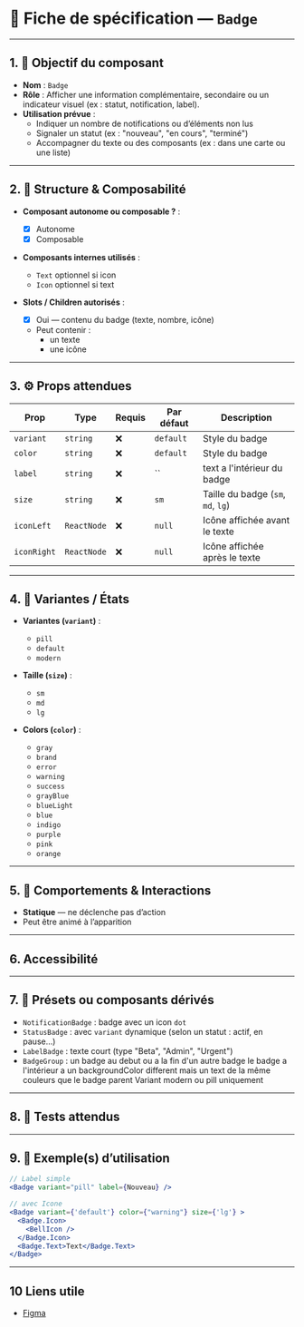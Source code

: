 # 📄 Fiche de spécification — `Badge`

---

## 1. 🔎 Objectif du composant

- **Nom** : `Badge`
- **Rôle** : Afficher une information complémentaire, secondaire ou un indicateur visuel (ex : statut, notification, label).
- **Utilisation prévue** :
    - Indiquer un nombre de notifications ou d’éléments non lus
    - Signaler un statut (ex : "nouveau", "en cours", "terminé")
    - Accompagner du texte ou des composants (ex : dans une carte ou une liste)

---

## 2. 🧱 Structure & Composabilité

- **Composant autonome ou composable ?** :
    - [x] Autonome
    - [x] Composable 

- **Composants internes utilisés** :
    - `Text` optionnel si icon
    - `Icon` optionnel si text

- **Slots / Children autorisés** :
    - [x] Oui — contenu du badge (texte, nombre, icône)
    - Peut contenir :
        - un texte
        - une icône

---

## 3. ⚙️ Props attendues

| Prop        | Type           | Requis | Par défaut | Description                        |
|-------------|----------------|--------|------------|------------------------------------|
| `variant`   | `string`       | ❌     | `default`  | Style du badge                     |
| `color`     | `string`       | ❌     | `default`  | Style du badge                     |
| `label`     | `string`       | ❌     | ``         | text a l'intérieur du badge        |
| `size`      | `string`       | ❌     | `sm`       | Taille du badge (`sm`, `md`, `lg`) |
| `iconLeft`  | `ReactNode`    | ❌     | `null`     | Icône affichée avant le texte      |
| `iconRight` | `ReactNode`    | ❌     | `null`     | Icône affichée après le texte      |

---

## 4. 🎨 Variantes / États

- **Variantes (`variant`)** :
    - `pill`
    - `default`
    - `modern`

- **Taille (`size`)** :
    - `sm`
    - `md`
    - `lg`
- **Colors (`color`)** :
    - `gray`
    - `brand`
    - `error`
    - `warning`
    - `success`
    - `grayBlue`
    - `blueLight`
    - `blue`
    - `indigo`
    - `purple`
    - `pink`
    - `orange`

---

## 5. 🧪 Comportements & Interactions

- **Statique** — ne déclenche pas d’action
- Peut être animé à l’apparition

---

## 6. Accessibilité

---

## 7. 🧩 Présets ou composants dérivés

- `NotificationBadge` : badge avec un icon `dot` 
- `StatusBadge` : avec `variant` dynamique (selon un statut : actif, en pause...)
- `LabelBadge` : texte court (type "Beta", "Admin", "Urgent")
- `BadgeGroup` : un badge au debut ou a la fin d'un autre badge le badge a l'intérieur a un backgroundColor different mais un text de la même couleurs que le badge parent Variant modern ou pill uniquement 

---

## 8. 🧪 Tests attendus


---

## 9. 📐 Exemple(s) d’utilisation

```jsx
// Label simple
<Badge variant="pill" label={Nouveau} />

// avec Icone
<Badge variant={'default'} color={"warning"} size={'lg'} >
  <Badge.Icon>
    <BellIcon />
  </Badge.Icon>
  <Badge.Text>Text</Badge.Text>
</Badge>
```
--- 

## 10 Liens utile
- [Figma](https://www.figma.com/design/BE2sfEyiN6lmoEw5l9kXY4/Design-system-V.2?node-id=4826-406139&m=dev)